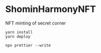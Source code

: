 # ShominHarmonyNFT
NFT minting of secret corner
```
yarn install
yarn deploy
```
```
npx prettier --write
```